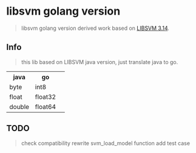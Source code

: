 # libsvm golang version

> libsvm golang version derived work based on [LIBSVM 3.14](www.csie.ntu.edu.tw/~cjlin/libsvm/).

## Info
> this lib based on LIBSVM java version, just translate java to go.

<table>
	<tr>
		<th>java</th>
		<th>go<th>
	</tr>
	<tr>
		<td>byte</td>
		<td>int8</td>
	</tr>
	<tr>
		<td>float</td>
		<td>float32</td>
	</tr>
	<tr>
		<td>double</td>
		<td>float64</td>
	</tr>
</table>

## TODO
> check compatibility
> rewrite svm_load_model function
> add test case
